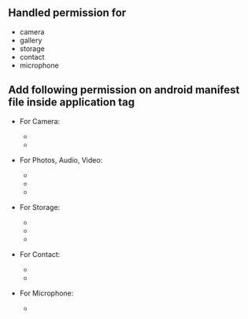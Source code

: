 ## Handled permission for

- camera
- gallery
- storage
- contact
- microphone

## Add following permission on android manifest file inside application tag

- For Camera:
    - <uses-permission android:name="android.permission.CAMERA" />
    - <uses-permission android:name="android.permission.ACCESS_MEDIA_LOCATION" />

- For Photos, Audio, Video:
    - <uses-permission android:name="android.permission.READ_MEDIA_IMAGES" />
    - <uses-permission android:name="android.permission.READ_MEDIA_VIDEO" />
    - <uses-permission android:name="android.permission.READ_MEDIA_AUDIO" />

- For Storage:
    - <uses-permission android:name="android.permission.WRITE_EXTERNAL_STORAGE"
      android:maxSdkVersion="29" />
    - <uses-permission android:name="android.permission.READ_EXTERNAL_STORAGE"
      android:maxSdkVersion="32" />
    -
- For Contact:
    - <uses-permission android:name="android.permission.READ_CONTACTS" />
    - <uses-permission android:name="android.permission.WRITE_CONTACTS" />

- For Microphone:
    - <uses-permission android:name="android.permission.RECORD_AUDIO" />